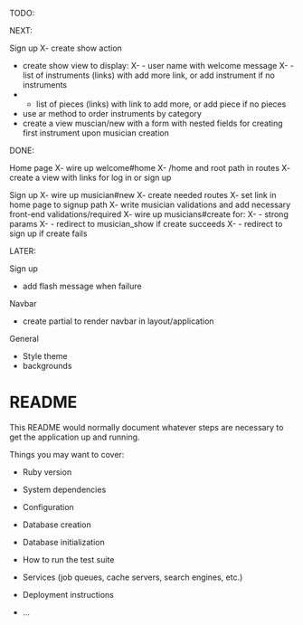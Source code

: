 TODO:

NEXT:

Sign up
X- create show action
- create show  view to display:
X- - user name with welcome message
X- - list of instruments (links) with add more link, or add instrument if no instruments
- - list of pieces (links) with link to add more, or add piece if no pieces
- use ar method to order instruments by category
- create a view muscian/new with a form with nested fields for creating first instrument upon musician creation

DONE:

Home page
X- wire up welcome#home
X- /home and root path in routes
X- create a view with links for log in or sign up

Sign up
X- wire up musician#new
X- create needed routes
X- set link in home page  to signup path
X- write musician validations and add necessary front-end validations/required
X- wire up musicians#create for:
X- - strong params
X- - redirect to musician_show if create succeeds
X- - redirect to sign up if create fails

LATER:

Sign up
- add flash message when failure

Navbar
- create partial to render navbar in layout/application

General
- Style theme
- backgrounds

# README

This README would normally document whatever steps are necessary to get the
application up and running.

Things you may want to cover:

* Ruby version

* System dependencies

* Configuration

* Database creation

* Database initialization

* How to run the test suite

* Services (job queues, cache servers, search engines, etc.)

* Deployment instructions

* ...
